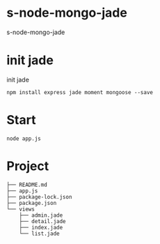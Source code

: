 # s-node-mongo-jade
s-node-mongo-jade

# init jade
init jade

```
npm install express jade moment mongoose --save
```

# Start 

```
node app.js
```

# Project

```
├── README.md
├── app.js
├── package-lock.json
├── package.json
└── views
    ├── admin.jade
    ├── detail.jade
    ├── index.jade
    └── list.jade
```



